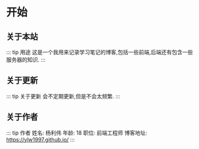 
# 开始
## 关于本站

::: tip 用途
这是一个我用来记录学习笔记的博客,包括一些前端,后端还有包含一些服务器的知识.
:::

## 关于更新

::: tip 关于更新
 会不定期更新,但是不会太频繁.
:::

## 关于作者

::: tip 作者
姓名: 杨利伟 年龄: 18 职位: 前端工程师 博客地址: https://ylw1997.github.io/
:::

